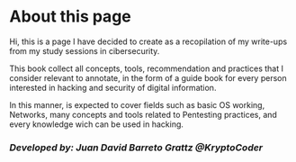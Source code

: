 # About this page

Hi, this is a page I have decided to create as a recopilation of my write-ups from my study sessions in cibersecurity.&#x20;

This book collect all concepts, tools, recommendation and practices that I consider relevant to annotate, in the form of a guide book for every person interested in hacking and security of digital information.

In this manner, is expected to cover fields such as basic OS working, Networks, many concepts and tools related to Pentesting practices, and every knowledge wich can be used in hacking.

### _**Developed by: Juan David Barreto Grattz @KryptoCoder**_
